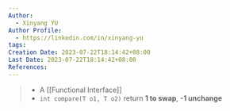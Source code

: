 ```yaml
---
Author:
  - Xinyang YU
Author Profile:
  - https://linkedin.com/in/xinyang-yu
tags:
Creation Date: 2023-07-22T18:14:42+08:00
Last Date: 2023-07-22T18:14:42+08:00
References:
---
```

>- A [[Functional Interface]]
>- ``int compare(T o1, T o2)`` return **1  to swap**, **-1 unchange**